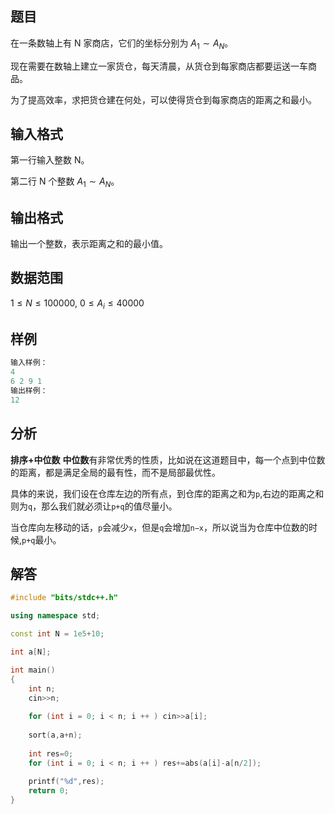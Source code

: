 ## 题目
在一条数轴上有 N 家商店，它们的坐标分别为 $A_1∼A_N$。

现在需要在数轴上建立一家货仓，每天清晨，从货仓到每家商店都要运送一车商品。

为了提高效率，求把货仓建在何处，可以使得货仓到每家商店的距离之和最小。

## 输入格式
第一行输入整数 N。

第二行 N 个整数 $A_1∼A_N$。

## 输出格式
输出一个整数，表示距离之和的最小值。

## 数据范围
$1≤N≤100000,$
$0≤A_i≤40000$

## 样例
```c++
输入样例：
4
6 2 9 1
输出样例：
12
```

## 分析
**排序+中位数**
**中位数**有非常优秀的性质，比如说在这道题目中，每一个点到中位数的距离，都是满足全局的最有性，而不是局部最优性。

具体的来说，我们设在仓库左边的所有点，到仓库的距离之和为`p`,右边的距离之和则为`q`，那么我们就必须让`p+q`的值尽量小。

当仓库向左移动的话，`p`会减少`x`，但是`q`会增加`n−x`，所以说当为仓库中位数的时候,`p+q`最小。

## 解答
```c++
#include "bits/stdc++.h"

using namespace std;

const int N = 1e5+10;

int a[N];

int main()
{
    int n;
    cin>>n;
    
    for (int i = 0; i < n; i ++ ) cin>>a[i];
    
    sort(a,a+n);
    
    int res=0;
    for (int i = 0; i < n; i ++ ) res+=abs(a[i]-a[n/2]);
    
    printf("%d",res);
    return 0;
}
```